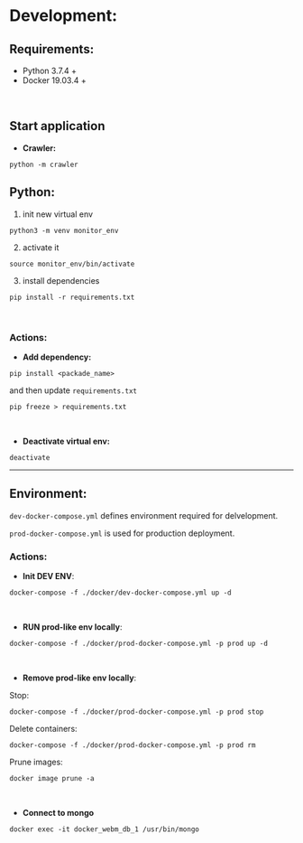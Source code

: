 # Development:

## Requirements:
* Python 3.7.4 +
* Docker 19.03.4 +

&nbsp;

## Start application
* **Crawler:**
```
python -m crawler
```

## Python:

1. init new virtual env
```
python3 -m venv monitor_env
```
2. activate it
```
source monitor_env/bin/activate
```
3. install dependencies
```
pip install -r requirements.txt
``` 
&nbsp;
### Actions:
* **Add dependency:**
```
pip install <packade_name>
```
and then update `requirements.txt`
```
pip freeze > requirements.txt
```
&nbsp;
* **Deactivate virtual env:**
```
deactivate
```
--- 
## Environment:
`dev-docker-compose.yml` defines environment required for delvelopment.

`prod-docker-compose.yml` is used for production deployment.


### Actions:
* **Init DEV ENV**:
``` 
docker-compose -f ./docker/dev-docker-compose.yml up -d
```
&nbsp;
* **RUN prod-like env locally**:
```
docker-compose -f ./docker/prod-docker-compose.yml -p prod up -d
```
&nbsp;
* **Remove prod-like env locally**:

Stop:
```
docker-compose -f ./docker/prod-docker-compose.yml -p prod stop
```

Delete containers:
```
docker-compose -f ./docker/prod-docker-compose.yml -p prod rm
```

Prune images:
```
docker image prune -a
```


&nbsp;
* **Connect to mongo**

```
docker exec -it docker_webm_db_1 /usr/bin/mongo
```
